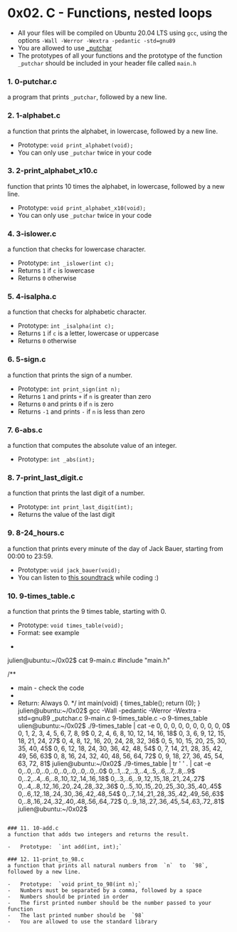 # 0x02. C - Functions, nested loops

-   All your files will be compiled on Ubuntu 20.04 LTS using  `gcc`, using the options  `-Wall -Werror -Wextra -pedantic -std=gnu89`
-   You are allowed to use  [_putchar](https://github.com/holbertonschool/_putchar.c/blob/master/_putchar.c "_putchar")
-   The prototypes of all your functions and the prototype of the function  `_putchar`  should be included in your header file called  `main.h`

### 1. 0-putchar.c
a program that prints  `_putchar`, followed by a new line.

### 2. 1-alphabet.c
a function that prints the alphabet, in lowercase, followed by a new line.

-   Prototype:  `void print_alphabet(void);`
-   You can only use  `_putchar`  twice in your code

### 3. 2-print_alphabet_x10.c
function that prints 10 times the alphabet, in lowercase, followed by a new line.

-   Prototype:  `void print_alphabet_x10(void);`
-   You can only use  `_putchar`  twice in your code

### 4. 3-islower.c
a function that checks for lowercase character.

-   Prototype:  `int _islower(int c);`
-   Returns  `1`  if  `c`  is lowercase
-   Returns  `0`  otherwise

### 5. 4-isalpha.c
a function that checks for alphabetic character.

-   Prototype:  `int _isalpha(int c);`
-   Returns  `1`  if  `c`  is a letter, lowercase or uppercase
-   Returns  `0`  otherwise

### 6. 5-sign.c
a function that prints the sign of a number.

-   Prototype:  `int print_sign(int n);`
-   Returns  `1`  and prints  `+`  if  `n`  is greater than zero
-   Returns  `0`  and prints  `0`  if  `n`  is zero
-   Returns  `-1`  and prints  `-`  if  `n`  is less than zero

### 7. 6-abs.c
a function that computes the absolute value of an integer.

-   Prototype:  `int _abs(int);`

### 8. 7-print_last_digit.c
a function that prints the last digit of a number.

-   Prototype:  `int print_last_digit(int);`
-   Returns the value of the last digit

### 9. 8-24_hours.c
a function that prints every minute of the day of Jack Bauer, starting from 00:00 to 23:59.

-   Prototype:  `void jack_bauer(void);`
-   You can listen to  [this soundtrack](https://intranet.alxswe.com/rltoken/aNwRcWg7MPM1J2lYuuuBjA "this soundtrack")  while coding :)

### 10. 9-times_table.c
a function that prints the 9 times table, starting with 0.

-   Prototype:  `void times_table(void);`
-   Format: see example
- ```
julien@ubuntu:~/0x02$ cat 9-main.c
#include "main.h"

/**
 * main - check the code
 *
 * Return: Always 0.
 */
int main(void)
{
    times_table();
    return (0);
}
julien@ubuntu:~/0x02$ gcc -Wall -pedantic -Werror -Wextra -std=gnu89 _putchar.c 9-main.c 9-times_table.c -o 9-times_table
ulien@ubuntu:~/0x02$ ./9-times_table | cat -e
0,  0,  0,  0,  0,  0,  0,  0,  0,  0$
0,  1,  2,  3,  4,  5,  6,  7,  8,  9$
0,  2,  4,  6,  8, 10, 12, 14, 16, 18$
0,  3,  6,  9, 12, 15, 18, 21, 24, 27$
0,  4,  8, 12, 16, 20, 24, 28, 32, 36$
0,  5, 10, 15, 20, 25, 30, 35, 40, 45$
0,  6, 12, 18, 24, 30, 36, 42, 48, 54$
0,  7, 14, 21, 28, 35, 42, 49, 56, 63$
0,  8, 16, 24, 32, 40, 48, 56, 64, 72$
0,  9, 18, 27, 36, 45, 54, 63, 72, 81$
julien@ubuntu:~/0x02$ ./9-times_table | tr ' ' . | cat -e
0,..0,..0,..0,..0,..0,..0,..0,..0,..0$
0,..1,..2,..3,..4,..5,..6,..7,..8,..9$
0,..2,..4,..6,..8,.10,.12,.14,.16,.18$
0,..3,..6,..9,.12,.15,.18,.21,.24,.27$
0,..4,..8,.12,.16,.20,.24,.28,.32,.36$
0,..5,.10,.15,.20,.25,.30,.35,.40,.45$
0,..6,.12,.18,.24,.30,.36,.42,.48,.54$
0,..7,.14,.21,.28,.35,.42,.49,.56,.63$
0,..8,.16,.24,.32,.40,.48,.56,.64,.72$
0,..9,.18,.27,.36,.45,.54,.63,.72,.81$
julien@ubuntu:~/0x02$ 
```

### 11. 10-add.c
a function that adds two integers and returns the result.

-   Prototype:  `int add(int, int);`

### 12. 11-print_to_98.c
a function that prints all natural numbers from  `n`  to  `98`, followed by a new line.

-   Prototype:  `void print_to_98(int n);`
-   Numbers must be separated by a comma, followed by a space
-   Numbers should be printed in order
-   The first printed number should be the number passed to your function
-   The last printed number should be  `98`
-   You are allowed to use the standard library
